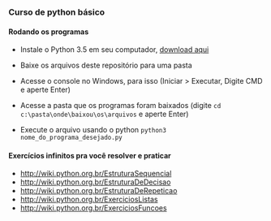 ### Curso de python básico

#### Rodando os programas

- Instale o Python 3.5 em seu computador, [download aqui](https://www.python.org/downloads/)

- Baixe os arquivos deste repositório para uma pasta

- Acesse o console no Windows, para isso (Iniciar > Executar, Digite CMD e aperte Enter)

- Acesse a pasta que os programas foram baixados (digite `cd c:\pasta\onde\baixou\os\arquivos` e aperte Enter)

- Execute o arquivo usando o python `python3 nome_do_programa_desejado.py`

#### Exercícios infinitos pra você resolver e praticar

- http://wiki.python.org.br/EstruturaSequencial
- http://wiki.python.org.br/EstruturaDeDecisao
- http://wiki.python.org.br/EstruturaDeRepeticao
- http://wiki.python.org.br/ExerciciosListas
- http://wiki.python.org.br/ExerciciosFuncoes
